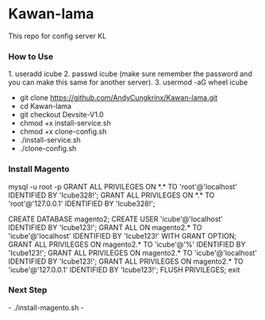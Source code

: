 # Kawan-lama
This repo for config server KL

<h3>How to Use</h3>
1. useradd icube
2. passwd icube (make sure remember the password and you can make this same for another server).
3. usermod -aG wheel icube

 - git clone https://github.com/AndyCungkrinx/Kawan-lama.git
 - cd Kawan-lama
 - git checkout Devsite-V1.0
 - chmod +x install-service.sh
 - chmod +x clone-config.sh
 - ./install-service.sh
 - ./clone-config.sh
 
<h3>Install Magento</h3>
mysql -u root -p
GRANT ALL PRIVILEGES ON *.* TO 'root'@'localhost' IDENTIFIED BY 'Icube328!';
GRANT ALL PRIVILEGES ON *.* TO 'root'@'127.0.0.1' IDENTIFIED BY 'Icube328!';

CREATE DATABASE magento2;
CREATE USER 'icube'@'localhost' IDENTIFIED BY 'Icube123!';
GRANT ALL ON magento2.* TO 'icube'@'localhost' IDENTIFIED BY 'Icube123!' WITH GRANT OPTION;
GRANT ALL PRIVILEGES ON magento2.* TO 'icube'@'%' IDENTIFIED BY 'Icube123!';
GRANT ALL PRIVILEGES ON magento2.* TO 'icube'@'localhost' IDENTIFIED BY 'Icube123!';
GRANT ALL PRIVILEGES ON magento2.* TO 'icube'@'127.0.0.1' IDENTIFIED BY 'Icube123!';
FLUSH PRIVILEGES;
exit

<h3>Next Step</h3>
 - ./install-magento.sh
 - 
  

